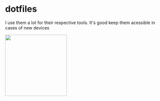 # dotfiles
I use them a lot for their respective tools. It's good keep them acessible in cases of new devices

<img height="200em" src="https://user-images.githubusercontent.com/104570132/208955719-4b6c020c-f75c-4850-818c-41fdedc7087c.jpg" />
